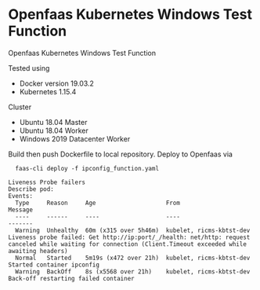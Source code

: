 # Openfaas Kubernetes Windows Test Function

Openfaas Kubernetes Windows Test Function

Tested using 
 - Docker version 19.03.2
 - Kubernetes 1.15.4

Cluster
 - Ubuntu 18.04 Master
 - Ubuntu 18.04 Worker
 - Windows 2019 Datacenter Worker

Build then push Dockerfile to local repository.
Deploy to Openfaas via
````
  faas-cli deploy -f ipconfig_function.yaml
````
  

````
Liveness Probe failers 
Describe pod:
Events:
  Type     Reason     Age                    From                      Message
  ----     ------     ----                   ----                      -------
  Warning  Unhealthy  60m (x315 over 5h46m)  kubelet, ricms-kbtst-dev  Liveness probe failed: Get http://ip:port/_/health: net/http: request canceled while waiting for connection (Client.Timeout exceeded while awaiting headers)
  Normal   Started    5m19s (x472 over 21h)  kubelet, ricms-kbtst-dev  Started container ipconfig
  Warning  BackOff    8s (x5568 over 21h)    kubelet, ricms-kbtst-dev  Back-off restarting failed container
````
